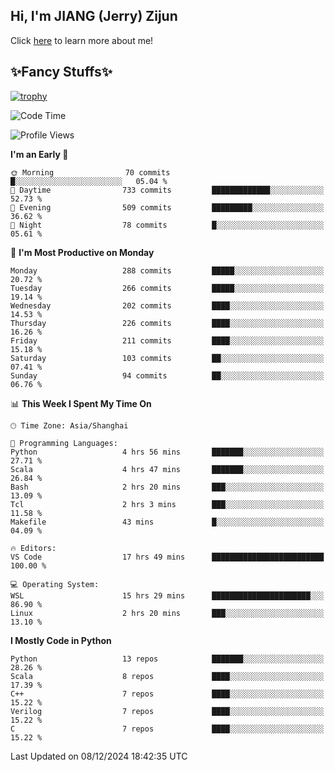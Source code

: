 ## Hi, I'm JIANG (Jerry) Zijun

Click [here](https://jzjerry.github.io/about/) to learn more about me!

## ✨Fancy Stuffs✨
[![trophy](https://github-profile-trophy.vercel.app/?username=jzjerry&theme=onedark)](https://github.com/ryo-ma/github-profile-trophy)
<!--START_SECTION:waka-->
![Code Time](http://img.shields.io/badge/Code%20Time-881%20hrs%2040%20mins-blue)

![Profile Views](http://img.shields.io/badge/Profile%20Views-0-blue)

**I'm an Early 🐤** 

```text
🌞 Morning                70 commits          █░░░░░░░░░░░░░░░░░░░░░░░░   05.04 % 
🌆 Daytime                733 commits         █████████████░░░░░░░░░░░░   52.73 % 
🌃 Evening                509 commits         █████████░░░░░░░░░░░░░░░░   36.62 % 
🌙 Night                  78 commits          █░░░░░░░░░░░░░░░░░░░░░░░░   05.61 % 
```
📅 **I'm Most Productive on Monday** 

```text
Monday                   288 commits         █████░░░░░░░░░░░░░░░░░░░░   20.72 % 
Tuesday                  266 commits         █████░░░░░░░░░░░░░░░░░░░░   19.14 % 
Wednesday                202 commits         ████░░░░░░░░░░░░░░░░░░░░░   14.53 % 
Thursday                 226 commits         ████░░░░░░░░░░░░░░░░░░░░░   16.26 % 
Friday                   211 commits         ████░░░░░░░░░░░░░░░░░░░░░   15.18 % 
Saturday                 103 commits         ██░░░░░░░░░░░░░░░░░░░░░░░   07.41 % 
Sunday                   94 commits          ██░░░░░░░░░░░░░░░░░░░░░░░   06.76 % 
```


📊 **This Week I Spent My Time On** 

```text
🕑︎ Time Zone: Asia/Shanghai

💬 Programming Languages: 
Python                   4 hrs 56 mins       ███████░░░░░░░░░░░░░░░░░░   27.71 % 
Scala                    4 hrs 47 mins       ███████░░░░░░░░░░░░░░░░░░   26.84 % 
Bash                     2 hrs 20 mins       ███░░░░░░░░░░░░░░░░░░░░░░   13.09 % 
Tcl                      2 hrs 3 mins        ███░░░░░░░░░░░░░░░░░░░░░░   11.58 % 
Makefile                 43 mins             █░░░░░░░░░░░░░░░░░░░░░░░░   04.09 % 

🔥 Editors: 
VS Code                  17 hrs 49 mins      █████████████████████████   100.00 % 

💻 Operating System: 
WSL                      15 hrs 29 mins      ██████████████████████░░░   86.90 % 
Linux                    2 hrs 20 mins       ███░░░░░░░░░░░░░░░░░░░░░░   13.10 % 
```

**I Mostly Code in Python** 

```text
Python                   13 repos            ███████░░░░░░░░░░░░░░░░░░   28.26 % 
Scala                    8 repos             ████░░░░░░░░░░░░░░░░░░░░░   17.39 % 
C++                      7 repos             ████░░░░░░░░░░░░░░░░░░░░░   15.22 % 
Verilog                  7 repos             ████░░░░░░░░░░░░░░░░░░░░░   15.22 % 
C                        7 repos             ████░░░░░░░░░░░░░░░░░░░░░   15.22 % 
```




 Last Updated on 08/12/2024 18:42:35 UTC
<!--END_SECTION:waka-->
